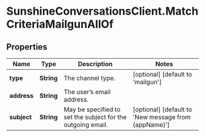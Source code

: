 # SunshineConversationsClient.MatchCriteriaMailgunAllOf

## Properties

Name | Type | Description | Notes
------------ | ------------- | ------------- | -------------
**type** | **String** | The channel type. | [optional] [default to &#39;mailgun&#39;]
**address** | **String** | The user’s email address. | 
**subject** | **String** | May be specified to set the subject for the outgoing email. | [optional] [default to &#39;New message from {appName}&#39;]


